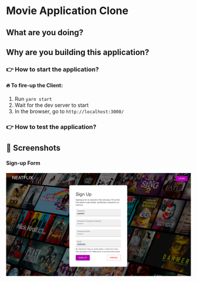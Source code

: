 # Movie Application Clone

## What are you doing?
## Why are you building this application?

### 👉 How to start the application?

#### 🔥 To fire-up the Client:

1. Run `yarn start`
2. Wait for the dev server to start
3. In the browser, go to `http://localhost:3000/`

### 👉 How to test the application?

## 📸 Screenshots

#### **Sign-up Form**

<img src="assets/images/signup-page.png" alt="Sign-up Form" />

